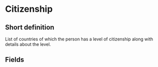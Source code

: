 # Citizenship
## Short definition
List of countries of which the person has a level of citizenship along with details about the level.
## Fields
